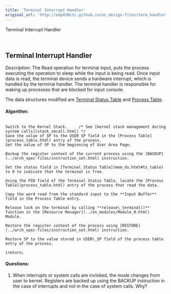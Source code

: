 ```yaml
---
title: 'Terminal Interrupt Handler'
original_url: 'http://eXpOSNitc.github.io/os_design-files/term_handler.html'
---
```








Terminal Interrupt Handler


































 



























  
  
  






Terminal Interrupt Handler
--------------------------


  

  

*Description*: The Read operation for terminal input, puts the process executing the operation to sleep while the input is being read. Once input data is read, the terminal device sends a hardware interrupt, which is handled by the terminal handler. The terminal handler is responsible for waking up processes that are blocked for input console. 


The data structures modified are [Terminal Status Table](mem_ds.html#ts_table) and [Process Table](process_table.html).


  

#### Algorithm:



```

Switch to the Kernel Stack. 	/* See [kernel stack management during system calls](stack_smcall.html) */
Save the value of SP to the USER SP field in the [Process Table](process_table.html) entry of the process.
Set the value of SP to the beginning of User Area Page.

Backup the register context of the current process using the [BACKUP](../arch_spec-files/instruction_set.html) instruction.

Set the status field in [Terminal Status Table](mem_ds.html#ts_table) to 0 to indicate that the terminal is free.

Using the PID field of the Terminal Status Table, locate the [Process Table](process_table.html) entry of the process that read the data.

Copy the word read from the standard input to the **Input Buffer** field in the Process Table entry.

Release lock on the terminal by calling **release\_terminal()** function in the [Resource Manager](../os_modules/Module_0.html) Module.

Restore the register context of the process using [RESTORE](../arch_spec-files/instruction_set.html) instruction.

Restore SP to the value stored in USER\_SP field of the process table entry of the process.

ireturn;

```

#### Questions:


1. When interrupts or system calls are invloked, the mode changes from user to kernel. Registers are backed up using the BACKUP instruction in the case of interrupts and not in the case of system calls. Why?




  
  











































